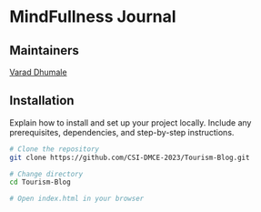 # MindFullness Journal

## Maintainers
[Varad Dhumale](https://github.com/varad177/varad177)

## Installation

Explain how to install and set up your project locally. Include any prerequisites, dependencies, and step-by-step instructions.

```bash
# Clone the repository
git clone https://github.com/CSI-DMCE-2023/Tourism-Blog.git

# Change directory
cd Tourism-Blog

# Open index.html in your browser
